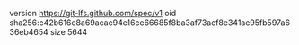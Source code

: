 version https://git-lfs.github.com/spec/v1
oid sha256:c42b616e8a69acac94e16ce66685f8ba3af73acf8e341ae95fb597a636eb4654
size 5644
